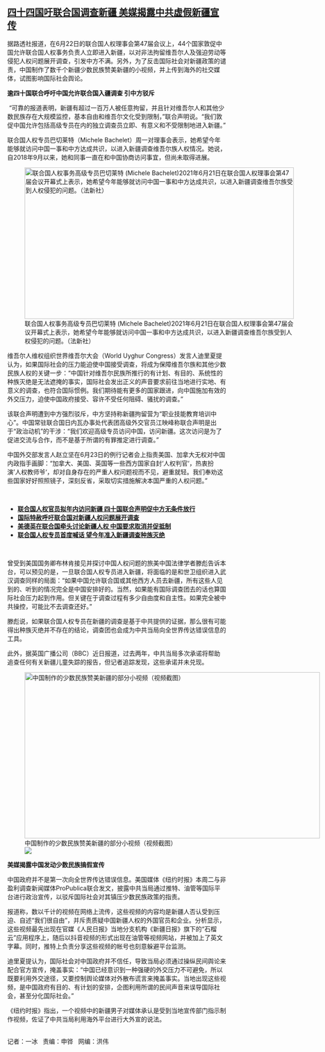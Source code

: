 <!--1624479432000-->
[四十四国吁联合国调查新疆   美媒揭露中共虚假新疆宣传](https://www.rfa.org/mandarin/yataibaodao/shaoshuminzu/bx-06232021130704.html)
------

<p></p><p>据路透社报道，在6月22日的联合国人权理事会第47届会议上，44个国家敦促中国允许联合国人权事务负责人立即进入新疆，以对非法拘留维吾尔人及强迫劳动等侵犯人权问题展开调查，引发中方不满。另外，为了反击国际社会对新疆政策的谴责，中国制作了数千个新疆少数民族赞美新疆的小视频，并上传到海外的社交媒体，试图影响国际社会舆论。</p><p><strong>逾四十</strong><strong></strong><strong>国联合呼吁中国允许联合国入疆调查</strong><strong> </strong><strong>引中方驳斥</strong></p><p> “可靠的报道表明，新疆有超过一百万人被任意拘留，并且针对维吾尔人和其他少数民族存在大规模监控，基本自由和维吾尔文化受到限制，”联合声明说。“我们敦促中国允许包括高级专员在内的独立调查员立即、有意义和不受限制地进入新疆。”</p><p>联合国人权专员巴切莱特（Michele Bachelet）周一对理事会表示，她希望今年能够就访问中国一事和中方达成共识，以进入新疆调查维吾尔族人权情况。她说，自2018年9月以来，她和同事一直在和中国协商访问事宜，但尚未取得进展。</p><p><figure class="image-richtext image-inline captioned" style="width:620px;"><img alt="联合国人权事务高级专员巴切莱特 (Michele Bachelet)2021年6月21日在联合国人权理事会第47届会议开幕式上表示，她希望今年能够就访问中国一事和中方达成共识，以进入新疆调查维吾尔族受到人权侵犯的问题。（法新社）" height="349" src="https://www.rfa.org/mandarin/yataibaodao/shaoshuminzu/bx-06232021130704.html/bx0623c.jpg/@@images/67eafcb8-d1df-478e-b792-afbc802581dc.jpeg" title="bx0623c.jpg" width="620"/><figcaption class="image-caption">联合国人权事务高级专员巴切莱特 (Michele Bachelet)2021年6月21日在联合国人权理事会第47届会议开幕式上表示，她希望今年能够就访问中国一事和中方达成共识，以进入新疆调查维吾尔族受到人权侵犯的问题。（法新社）</figcaption><small></small></figure></p><p>维吾尔人维权组织世界维吾尔大会（World Uyghur Congress）发言人迪里夏提认为，如果国际社会的压力能迫使中国接受调查，将成为保障维吾尔族和其他少数民族人权的关键一步：“中国针对维吾尔民族所推行的有计划、有目的、系统性的种族灭绝是无法遮掩的事实，国际社会发出正义的声音要求前往当地进行实地、有意义的调查，也符合国际惯例。我们期待能有更多的国家跟进，向中国施加有效的外交压力，迫使中国政府接受、容许不受任何阻碍、骚扰的调查。”</p><p>该联合声明遭到中方强烈驳斥，中方坚持称新疆拘留营为“职业技能教育培训中心”。中国常驻联合国日内瓦办事处代表团高级外交官员江映峰称联合声明是出于“政治动机”的干涉：“我们欢迎高级专员访问中国，访问新疆。这次访问是为了促进交流与合作，而不是基于所谓的有罪推定进行调查。”</p><p>中国外交部发言人赵立坚在6月23日的例行记者会上指责美国、加拿大无权对中国内政指手画脚：“加拿大、美国、英国等一些西方国家自封‘人权判官‘，热衷扮演’人权教师爷‘，却对自身存在的严重人权问题视而不见，避重就轻。我们奉劝这些国家好好照照镜子，深刻反省，采取切实措施解决本国严重的人权问题。”</p><p><br/></p><ul><li><a href="https://www.rfa.org/mandarin/Xinwen/10-06222021141905.html"><strong>联合国人权官员拟年内访问新疆 四十国联合声明促中方无条件放行</strong></a></li><li><a href="https://www.rfa.org/mandarin/Xinwen/10-06102021163608.html"><strong>国际特赦呼吁联合国对新疆人权问题展开调查</strong></a></li><li><strong><a href="https://www.rfa.org/mandarin/Xinwen/6-05112021112449.html">美德英在联合国牵头讨论新疆人权 中国要求取消并促抵制</a></strong></li><li><strong><a href="https://www.rfa.org/mandarin/yataibaodao/shaoshuminzu/lf-06212021140115.html">联合国人权专员首度喊话 望今年准入新疆调查种族灭绝</a></strong></li></ul><p><br/></p><p>曾受到美国国务卿布林肯接见并探讨中国人权问题的旅美中国法律学者滕彪告诉本台，可以预见的是，一旦联合国人权专员进入新疆，将面临的是和世卫组织进入武汉调查同样的局面：“如果中国允许联合国或其他西方人员去新疆，所有这些人见到的、听到的情况完全是中国安排好的。当然，如果能有国际调查团去的话也算国际社会压力起到作用。但关键在于调查过程有多少自由度和自主性。如果完全被中共操控，可能比不去调查还好。”</p><p>滕彪说，如果联合国人权专员在新疆的调查是基于中共提供的证据，那么很有可能得出种族灭绝并不存在的结论，调查团也会成为中共当局向全世界传达错误信息的工具。</p><p>此外，据英国广播公司（BBC）近日报道，过去两年，中共当局多次承诺将帮助追查任何有关新疆儿童失踪的报告，但记者追踪发现，这些承诺并未兑现。</p><p><figure class="image-richtext image-inline captioned" style="width:680px;"><img alt="中国制作的少数民族赞美新疆的部分小视频（视频截图）" height="383" src="https://www.rfa.org/mandarin/yataibaodao/shaoshuminzu/bx-06232021130704.html/bx0623.jpg/@@images/5974f189-76a7-4f27-b88a-03a5284dae4b.png" title="bx0623.jpg" width="680"/><figcaption class="image-caption">中国制作的少数民族赞美新疆的部分小视频（视频截图）</figcaption><small></small><div id="zoomattribute"><a data-caption="中国制作的少数民族赞美新疆的部分小视频（视频截图）" data-fancybox="" href="https://www.rfa.org/mandarin/yataibaodao/shaoshuminzu/bx-06232021130704.html/bx0623.jpg" id="single_image" title="中国制作的少数民族赞美新疆的部分小视频（视频截图）"><img src="/++plone++rfa-resources/img/icon-zoom.png"/></a></div></figure></p><p><strong><span>美媒揭露中国</span></strong><strong>发动少数民族搞假宣传</strong><strong> </strong><strong><span><span>  </span></span></strong></p><p>中国政府并不是第一次向全世界传达错误信息。美国媒体《纽约时报》本周二与非盈利调查新闻媒体ProPublica联合发文，披露中共当局通过推特、油管等国际平台进行政治宣传，以驳斥国际社会对其镇压少数民族政策的指责。</p><p>报道称，数以千计的视频在网络上流传，这些视频的内容均是新疆人否认受到压迫、自述“我们很自由”，并斥责质疑中国新疆人权的外国官员和企业。分析显示，这些视频最先出现在官媒《人民日报》当地分支机构《新疆日报》旗下的“石榴云”应用程序上，随后以抖音视频的形式出现在油管等视频网站，并被加上了英文字幕。同时，推特上负责分享这些视频的帐号也刻意躲避平台监测。</p><p>迪里夏提认为，国际社会对中国政府并不信任，导致当局必须通过操纵民间舆论来配合官方宣传，掩盖事实：“中国已经意识到一种强硬的外交压力不可避免，所以既要利用外交途径，又要控制舆论媒体对外散布谎言来掩盖事实。当地出现这些视频，是中国政府有目的、有计划的安排，企图利用所谓的民间声音来误导国际社会，甚至分化国际社会。”</p><p><span>《纽约时报》指出，一个视频中的新疆男子对媒体承认是受到当地宣传部门指示制作视频，佐证了中共当局利用海外平台进行大外宣的说法。<p><br/>记者：一冰   责编：申铧   网编：洪伟</p></span></p>
